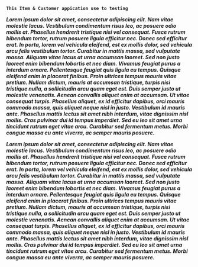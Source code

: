 **`This Item & Customer appication use to testing`**


_**Lorem ipsum dolor sit amet, consectetur adipiscing elit. Nam vitae molestie lacus. Vestibulum condimentum risus leo, ac posuere odio mollis at. Phasellus hendrerit tristique nisi vel consequat. Fusce rutrum bibendum tortor, rutrum posuere ligula efficitur nec. Donec sed efficitur erat. In porta, lorem vel vehicula eleifend, est ex mollis dolor, sed vehicula arcu felis vestibulum tortor. Curabitur in mattis massa, sed vulputate massa. Aliquam vitae lacus at urna accumsan laoreet. Sed non justo laoreet enim bibendum lobortis et nec diam. Vivamus feugiat purus a interdum ornare.
Pellentesque feugiat quis ligula eu tempus. Quisque eleifend enim in placerat finibus. Proin ultrices tempus mauris vitae pretium. Nullam dictum, mauris at accumsan tristique, turpis nisi tristique nulla, a sollicitudin arcu quam eget est. Duis semper justo ut molestie venenatis. Aenean convallis aliquet enim at accumsan. Ut vitae consequat turpis. Phasellus aliquet, ex id efficitur dapibus, orci mauris commodo massa, quis aliquet neque nisl in justo. Vestibulum id mauris ante. Phasellus mattis lectus sit amet nibh interdum, vitae dignissim nisl mollis. Cras pulvinar dui id tempus imperdiet. Sed eu leo sit amet urna tincidunt rutrum eget vitae arcu. Curabitur sed fermentum metus. Morbi congue massa eu ante viverra, ac semper mauris posuere.**_





_**Lorem ipsum dolor sit amet, consectetur adipiscing elit. Nam vitae molestie lacus. Vestibulum condimentum risus leo, ac posuere odio mollis at. Phasellus hendrerit tristique nisi vel consequat. Fusce rutrum bibendum tortor, rutrum posuere ligula efficitur nec. Donec sed efficitur erat. In porta, lorem vel vehicula eleifend, est ex mollis dolor, sed vehicula arcu felis vestibulum tortor. Curabitur in mattis massa, sed vulputate massa. Aliquam vitae lacus at urna accumsan laoreet. Sed non justo laoreet enim bibendum lobortis et nec diam. Vivamus feugiat purus a interdum ornare.
Pellentesque feugiat quis ligula eu tempus. Quisque eleifend enim in placerat finibus. Proin ultrices tempus mauris vitae pretium. Nullam dictum, mauris at accumsan tristique, turpis nisi tristique nulla, a sollicitudin arcu quam eget est. Duis semper justo ut molestie venenatis. Aenean convallis aliquet enim at accumsan. Ut vitae consequat turpis. Phasellus aliquet, ex id efficitur dapibus, orci mauris commodo massa, quis aliquet neque nisl in justo. Vestibulum id mauris ante. Phasellus mattis lectus sit amet nibh interdum, vitae dignissim nisl mollis. Cras pulvinar dui id tempus imperdiet. Sed eu leo sit amet urna tincidunt rutrum eget vitae arcu. Curabitur sed fermentum metus. Morbi congue massa eu ante viverra, ac semper mauris posuere.**_